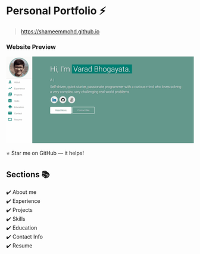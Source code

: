# Personal Portfolio ⚡️ 

> https://shameemmohd.github.io


### Website Preview
<p align="center"> 
  <kbd>
    <a href="https://shameemmohd.github.io" target="_blank"><img src="examples/preview.gif">
  </a>
  </kbd>
</p>

:star: Star me on GitHub — it helps!


## Sections 📚
✔️ About me\
✔️ Experience\
✔️ Projects \
✔️ Skills \
✔️ Education\
✔️ Contact Info\
✔️ Resume


